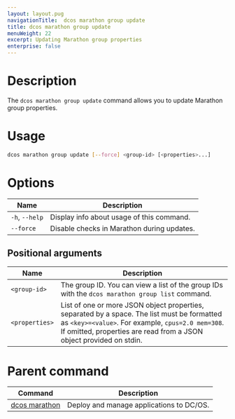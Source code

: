 ```yaml
---
layout: layout.pug
navigationTitle:  dcos marathon group update
title: dcos marathon group update
menuWeight: 22
excerpt: Updating Marathon group properties
enterprise: false
---
```



# Description

The `dcos marathon group update` command allows you to update Marathon group properties.

# Usage

```bash
dcos marathon group update [--force] <group-id> [<properties>...]
```

# Options

| Name |  Description |
|---------|-------------|
| `-h`, `--help` | Display info about usage of this command. |
| `--force`   |  Disable checks in Marathon during updates. |

## Positional arguments

| Name |  Description |
|---------|-------------|
| `<group-id>`   |  The group ID. You can view a list of the group IDs with the `dcos marathon group list` command.|
| `<properties>`   | List of one or more JSON object properties, separated by a space. The list must be formatted as `<key>=<value>`. For example, `cpus=2.0 mem=308`. If omitted, properties are read from a JSON object provided on stdin. |

# Parent command

| Command | Description |
|---------|-------------|
| [dcos marathon](/mesosphere/dcos/1.12/cli/command-reference/dcos-marathon/) | Deploy and manage applications to DC/OS. |

